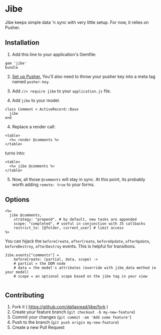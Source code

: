 # Jibe

Jibe keeps simple data 'n sync with very little setup. For now, it relies on Pusher.

## Installation

1. Add this line to your application's Gemfile:

```
gem 'jibe'
bundle
```

2. [Set up Pusher.](https://github.com/pusher/pusher-gem) You'll also need to throw your pusher key into a meta tag named `pusher-key`.

3. Add `//= require jibe` to your `application.js` file.

4. Add `jibe` to your model.

```
class Comment < ActiveRecord::Base
  jibe
end
```

4. Replace a render call:

```
<table>
  <%= render @comments %>
</table>
```

turns into:

```
<table>
  <%= jibe @comments %>
</table>
```

5. Now, all those `@comments` will stay in sync. At this point, its probably worth adding `remote: true` to your forms.

## Options

```
<%=
  jibe @comments, 
    strategy: "prepend", # by default, new tasks are appended
    scope: "completed", # useful in conjunction with JS callbacks
    restrict_to: [@folder, current_user] # limit access
%>
```

You can hijack the `beforeCreate`, `afterCreate`, `beforeUpdate`, `afterUpdate`, `beforeDestroy`, `afterDestroy` events. This is helpful for transitions.

```
Jibe.events["comments"] =
	beforeCreate: (partial, data, scope) ->
    # partial = the DOM node
    # data = the model's attributes (override with jibe_data method in your model)
    # scope = an optional scope based on the jibe tag in your view
    
```

## Contributing

1. Fork it ( https://github.com/dallasread/jibe/fork )
2. Create your feature branch (`git checkout -b my-new-feature`)
3. Commit your changes (`git commit -am 'Add some feature'`)
4. Push to the branch (`git push origin my-new-feature`)
5. Create a new Pull Request

